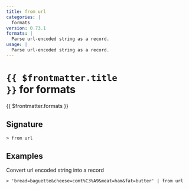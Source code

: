 ```yaml
---
title: from url
categories: |
  formats
version: 0.73.1
formats: |
  Parse url-encoded string as a record.
usage: |
  Parse url-encoded string as a record.
---
```


# <code>{{ $frontmatter.title }}</code> for formats

<div class='command-title'>{{ $frontmatter.formats }}</div>

## Signature

```> from url ```

## Examples

Convert url encoded string into a record
```shell
> 'bread=baguette&cheese=comt%C3%A9&meat=ham&fat=butter' | from url
```
